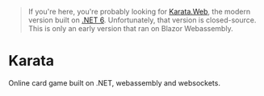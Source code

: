 > If you're here, you're probably looking for [Karata.Web](https://karatagame.herokuapp.com), the modern version built on [.NET 6](https://get.dot.net/6). Unfortunately, that version is closed-source. This is only an early version that ran on Blazor Webassembly.

# Karata

Online card game built on .NET, webassembly and websockets.
